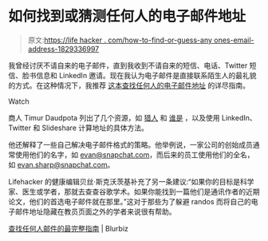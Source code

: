 # 如何找到或猜测任何人的电子邮件地址

> 原文:[https://life hacker . com/how-to-find-or-guess-any ones-email-address-1829336997](https://lifehacker.com/how-to-find-or-guess-anyones-email-address-1829336997)

我曾经讨厌不请自来的电子邮件，直到我收到不请自来的短信、电话、Twitter 短信、脸书信息和 LinkedIn 邀请。现在我认为电子邮件是直接联系陌生人的最礼貌的方式。在这种情况下，我推荐 [这本查找任何人的电子邮件地址](https://www.blurbiz.io/blog/the-most-complete-guide-to-finding-anyones-email) 的详尽指南。

Watch

商人 Timur Daudpota 列出了几个资源，如 [猎人](https://hunter.io/) 和 [谁是](https://who.is/) ，以及使用 LinkedIn、Twitter 和 Slideshare 计算地址的具体方法。

他还解释了一些自己解决电子邮件格式的策略。他举例说，一家公司的创始成员通常使用他们的名字，如 evan@snapchat.com，而后来的员工使用他们的全名，如 evan.sharp@snapchat.com。

Lifehacker 的健康编辑贝丝·斯克沃茨基补充了另一条建议:“如果你的目标是科学家、医生或学者，那就去查查谷歌学术。如果你能找到一篇他们是通讯作者的近期论文，他们的首选电子邮件就在那里。”这对于那些为了躲避 randos 而将自己的电子邮件地址隐藏在教员页面之外的学者来说很有帮助。

[查找任何人邮件的最完整指南](https://www.blurbiz.io/blog/the-most-complete-guide-to-finding-anyones-email) | Blurbiz